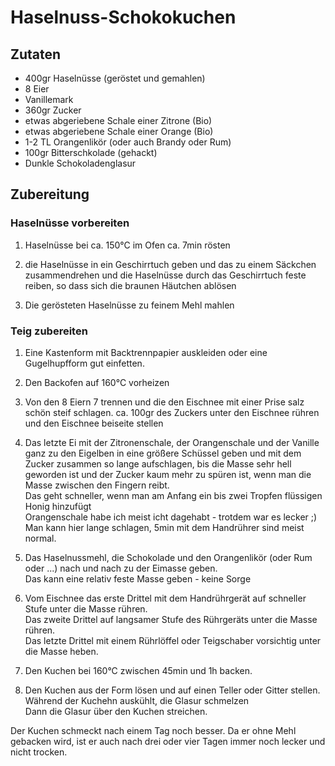 # Haselnuss-Schokokuchen

## Zutaten

- 400gr Haselnüsse (geröstet und gemahlen)
- 8 Eier
- Vanillemark
- 360gr Zucker
- etwas abgeriebene Schale einer Zitrone (Bio)
- etwas abgeriebene Schale einer Orange (Bio)
- 1-2 TL Orangenlikör (oder auch Brandy oder Rum)
- 100gr Bitterschkolade (gehackt)
- Dunkle Schokoladenglasur


## Zubereitung

### Haselnüsse vorbereiten

1. Haselnüsse bei ca. 150°C im Ofen ca. 7min rösten

2. die Haselnüsse in ein Geschirrtuch geben und das zu einem Säckchen zusammendrehen
  und die Haselnüsse durch das Geschirrtuch feste reiben, so dass sich die braunen
  Häutchen ablösen

3. Die gerösteten Haselnüsse zu feinem Mehl mahlen

### Teig zubereiten

1. Eine Kastenform mit Backtrennpapier auskleiden oder eine Gugelhupfform gut einfetten.

1. Den Backofen auf 160°C vorheizen

2. Von den 8 Eiern 7 trennen und die den Eischnee mit einer Prise salz schön steif schlagen.
  ca. 100gr des Zuckers unter den Eischnee rühren und den Eischnee beiseite stellen

3. Das letzte Ei mit der Zitronenschale, der Orangenschale und der Vanille ganz zu den
  Eigelben in eine größere Schüssel geben und mit dem Zucker zusammen so lange aufschlagen,
  bis die Masse sehr hell geworden ist und der Zucker kaum mehr zu spüren ist, wenn man die
  Masse zwischen den Fingern reibt.<br/>
  Das geht schneller, wenn man am Anfang ein bis zwei Tropfen flüssigen Honig hinzufügt<br/>
  Orangenschale habe ich meist icht dagehabt - trotdem war es lecker ;)<br/>
  Man kann hier lange schlagen, 5min mit dem Handrührer sind meist normal.

4. Das Haselnussmehl, die Schokolade und den Orangenlikör (oder Rum oder ...) nach und nach
  zu der Eimasse geben.<br/>
  Das kann eine relativ feste Masse geben - keine Sorge

5. Vom Eischnee das erste Drittel mit dem Handrührgerät auf schneller Stufe unter die Masse rühren.<br/>
  Das zweite Drittel auf langsamer Stufe des Rührgeräts unter die Masse rühren.<br/>
  Das letzte Drittel mit einem Rührlöffel oder Teigschaber vorsichtig unter die Masse heben.

6. Den Kuchen bei 160°C zwischen 45min und 1h backen.

7. Den Kuchen aus der Form lösen und auf einen Teller oder Gitter stellen. Während der Kuchehn auskühlt,
  die Glasur schmelzen<br/>
  Dann die Glasur über den Kuchen streichen.

Der Kuchen schmeckt nach einem Tag noch besser. Da er ohne Mehl gebacken wird, ist er auch nach drei oder
vier Tagen immer noch lecker und nicht trocken.


